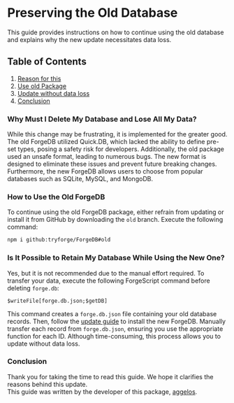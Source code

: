 # Preserving the Old Database
This guide provides instructions on how to continue using the old database and explains why the new update necessitates data loss.

## Table of Contents
1. [Reason for this](#why-must-i-delete-my-database-and-lose-all-my-data)
2. [Use old Package](#how-to-use-the-old-forgedb)
3. [Update without data loss](#is-it-possible-to-retain-my-database-while-using-the-new-one)
4. [Conclusion](#conclusion)

### Why Must I Delete My Database and Lose All My Data?
While this change may be frustrating, it is implemented for the greater good. The old ForgeDB utilized Quick.DB, which lacked the ability to define pre-set types, posing a safety risk for developers. Additionally, the old package used an unsafe format, leading to numerous bugs. The new format is designed to eliminate these issues and prevent future breaking changes. Furthermore, the new ForgeDB allows users to choose from popular databases such as SQLite, MySQL, and MongoDB.

### How to Use the Old ForgeDB
To continue using the old ForgeDB package, either refrain from updating or install it from GitHub by downloading the `old` branch. Execute the following command:
```bash
npm i github:tryforge/ForgeDB#old
```

### Is It Possible to Retain My Database While Using the New One?
Yes, but it is not recommended due to the manual effort required. To transfer your data, execute the following ForgeScript command before deleting `forge.db`:
```
$writeFile[forge.db.json;$getDB]
```
This command creates a `forge.db.json` file containing your old database records. Then, follow the [update guide](https://github.com/tryforge/ForgeDB/blob/main/guides/how-to-update.md) to install the new ForgeDB. Manually transfer each record from `forge.db.json`, ensuring you use the appropriate function for each ID. Although time-consuming, this process allows you to update without data loss.

### Conclusion
Thank you for taking the time to read this guide. We hope it clarifies the reasons behind this update. <br>
This guide was written by the developer of this package, [aggelos](https://discord.com/users/637648484979441706).